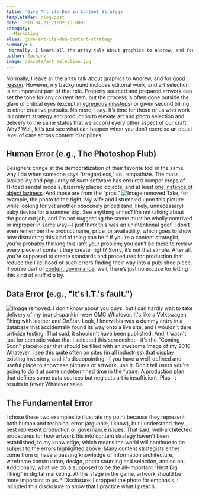 ```yaml
---
title: 'Give Art its Due in Content Strategy'
templateKey: blog-post
date: 2010-04-21T21:02:19.000Z
category: 
  -Marketing
alias: give-art-its-due-content-strategy
summary: > 
 Normally, I leave all the artsy talk about graphics to Andrew, and for good reason. However, my background includes editorial work, and art selection is an important part of that role. Properly sourced and prepared artwork can set the tone for any content item, but the process is often done outside the glare of critical eyes (except in egregious missteps) or given second billing to other creative pursuits. No more, I say.
author: Zachary
image: /assets/art_selection.jpg
---
```


Normally, I leave all the artsy talk about graphics to Andrew, and for [good reason](/2009/04/24/team-photos). However, my background includes editorial work, and art selection is an important part of that role. Properly sourced and prepared artwork can set the tone for any content item, but the process is often done outside the glare of critical eyes (except in [egregious missteps](http://www.museumofhoaxes.com/hoax/photo_database/image/darkened_mug_shot/)) or given second billing to other creative pursuits. No more, I say. It’s time for those of us who work in content strategy and production to elevate art and photo selection and delivery to the same status that we accord every other aspect of our craft. Why? Well, let’s just see what can happen when you don’t exercise an equal level of care across content disciplines.

Human Error (e.g., The Photoshop Flub)
--------------------------------------

Designers cringe at the democratization of their favorite tool in the same way I do when someone says “irregardless,” so I empathize. The mass availability and popularity of such software has ensured bumper crops of 11-toed sandal models, bizarrely placed objects, and at least [one instance of abject laziness](http://photoshopdisasters.blogspot.com/2010/04/chipotle-ixnay-ethay-oremlay-ipsumway.html). And those are from the “pros.” ![Image removed.](/core/misc/icons/e32700/error.svg "This image has been removed. For security reasons, only images from the local domain are allowed.")Take, for example, the photo to the right. My wife and I stumbled upon this picture while looking for yet another obscenely priced (and, likely, unnecessary) baby device for a summer trip. See anything amiss? I’m not talking about the poor cut job, and I’m not suggesting the scene must be wholly contrived or improper in some way—I just think this was an unintentional goof. I don’t even remember the product name, price, or availability, which goes to show how distracting this kind of thing can be.\* If you’re a content strategist, you’re probably thinking this isn’t your problem; you can’t be there to review every piece of content they create, right? Sorry, it’s not that simple. After all, you’re supposed to create standards and procedures for production that reduce the likelihood of such errors finding their way into a published piece. If you’re part of [content governance](/2010/04/01/content-governance-common-concern), well, there’s just no excuse for letting this kind of stuff slip by.

Data Error (e.g., "It's I.T.'s fault.")
---------------------------------------

![Image removed.](/core/misc/icons/e32700/error.svg "This image has been removed. For security reasons, only images from the local domain are allowed.") I don't know about you guys, but I can hardly wait to take delivery of my brand-spankin'-new GMC Whatever. It's like a Volkswagen Thing with leather and OnStar. Look, I know this was a dummy entry in a database that accidentally found its way onto a live site, and I wouldn't dare criticize testing. That said, it shouldn't have been published. And it wasn't just for comedic value that I selected this screenshot—it's the "Coming Soon" placeholder that should be filled with an awesome image of my 2010 Whatever. I see this quite often on sites (in all industries) that display existing inventory, and it's disappointing. If you have a well-defined and useful place to showcase pictures or artwork, use it. Don't tell users you're going to do it at some undetermined time in the future. A production plan that defines some data sources but neglects art is insufficient. Plus, it results in fewer Whatever sales.

The Fundamental Error
---------------------

I chose these two examples to illustrate my point because they represent both human and technical error (arguable, I know), but I understand they best represent production or governance issues. That said, well-architected procedures for how artwork fits into content strategy haven't been established, to my knowledge, which means the world will continue to be subject to the errors highlighted above. Many content strategists either come from or have a passing knowledge of information architecture, wireframe construction, design, photo sourcing and selection, and so on. Additionally, what we do is supposed to be the all-important "Next Big Thing" in digital marketing. At this stage in the game, artwork should be more important to us. \* Disclosure: I cropped the photo for emphasis; I included this disclosure to show that I practice what I preach.